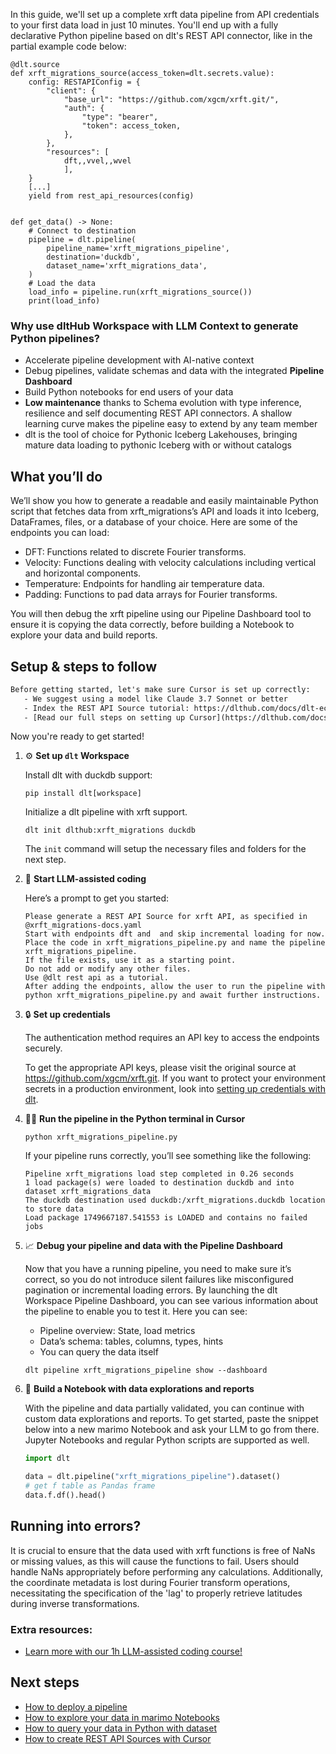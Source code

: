 In this guide, we'll set up a complete xrft data pipeline from API credentials to your first data load in just 10 minutes. You'll end up with a fully declarative Python pipeline based on dlt's REST API connector, like in the partial example code below:

```python-outcome
@dlt.source
def xrft_migrations_source(access_token=dlt.secrets.value):
    config: RESTAPIConfig = {
        "client": {
            "base_url": "https://github.com/xgcm/xrft.git/",
            "auth": {
                "type": "bearer",
                "token": access_token,
            },
        },
        "resources": [
            dft,,vvel,,wvel
            ],
    }
    [...]
    yield from rest_api_resources(config)


def get_data() -> None:
    # Connect to destination
    pipeline = dlt.pipeline(
        pipeline_name='xrft_migrations_pipeline',
        destination='duckdb',
        dataset_name='xrft_migrations_data', 
    )
    # Load the data
    load_info = pipeline.run(xrft_migrations_source())
    print(load_info) 
```

### Why use dltHub Workspace with LLM Context to generate Python pipelines?

- Accelerate pipeline development with AI-native context
- Debug pipelines, validate schemas and data with the integrated **Pipeline Dashboard**
- Build Python notebooks for end users of your data
- **Low maintenance** thanks to Schema evolution with type inference, resilience and self documenting REST API connectors. A shallow learning curve makes the pipeline easy to extend by any team member
- dlt is the tool of choice for Pythonic Iceberg Lakehouses, bringing mature data loading to pythonic Iceberg with or without catalogs

## What you’ll do

We’ll show you how to generate a readable and easily maintainable Python script that fetches data from xrft_migrations’s API and loads it into Iceberg, DataFrames, files, or a database of your choice. Here are some of the endpoints you can load:

- DFT: Functions related to discrete Fourier transforms.
- Velocity: Functions dealing with velocity calculations including vertical and horizontal components.
- Temperature: Endpoints for handling air temperature data.
- Padding: Functions to pad data arrays for Fourier transforms.

You will then debug the xrft pipeline using our Pipeline Dashboard tool to ensure it is copying the data correctly, before building a Notebook to explore your data and build reports.

## Setup & steps to follow

```default
Before getting started, let's make sure Cursor is set up correctly:
   - We suggest using a model like Claude 3.7 Sonnet or better
   - Index the REST API Source tutorial: https://dlthub.com/docs/dlt-ecosystem/verified-sources/rest_api/ and add it to context as **@dlt rest api**
   - [Read our full steps on setting up Cursor](https://dlthub.com/docs/dlt-ecosystem/llm-tooling/cursor-restapi#23-configuring-cursor-with-documentation)
```

Now you're ready to get started!

1. ⚙️ **Set up `dlt` Workspace**
    
    Install dlt with duckdb support:
    ```shell
    pip install dlt[workspace]
    ```

    Initialize a dlt pipeline with xrft support.
    ```shell
    dlt init dlthub:xrft_migrations duckdb
    ```

    The `init` command will setup the necessary files and folders for the next step.
    
2. 🤠 **Start LLM-assisted coding**
    
    Here’s a prompt to get you started:
    
    ```prompt
    Please generate a REST API Source for xrft API, as specified in @xrft_migrations-docs.yaml 
    Start with endpoints dft and  and skip incremental loading for now. 
    Place the code in xrft_migrations_pipeline.py and name the pipeline xrft_migrations_pipeline. 
    If the file exists, use it as a starting point. 
    Do not add or modify any other files. 
    Use @dlt rest api as a tutorial. 
    After adding the endpoints, allow the user to run the pipeline with python xrft_migrations_pipeline.py and await further instructions.
    ```

    
3. 🔒 **Set up credentials** 
    
    The authentication method requires an API key to access the endpoints securely.
    
    To get the appropriate API keys, please visit the original source at https://github.com/xgcm/xrft.git.
    If you want to protect your environment secrets in a production environment, look into [setting up credentials with dlt](https://dlthub.com/docs/walkthroughs/add_credentials).
    
4. 🏃‍♀️ **Run the pipeline in the Python terminal in Cursor**
    
    ```shell
    python xrft_migrations_pipeline.py
    ```
    
    If your pipeline runs correctly, you’ll see something like the following:
    
    ```shell
    Pipeline xrft_migrations load step completed in 0.26 seconds
    1 load package(s) were loaded to destination duckdb and into dataset xrft_migrations_data
    The duckdb destination used duckdb:/xrft_migrations.duckdb location to store data
    Load package 1749667187.541553 is LOADED and contains no failed jobs
    ```
    
5. 📈 **Debug your pipeline and data with the Pipeline Dashboard**

    Now that you have a running pipeline, you need to make sure it’s correct, so you do not introduce silent failures like misconfigured pagination or incremental loading errors. By launching the dlt Workspace Pipeline Dashboard, you can see various information about the pipeline to enable you to test it. Here you can see:
    - Pipeline overview: State, load metrics
    - Data’s schema: tables, columns, types, hints
    - You can query the data itself
    
    ```shell
    dlt pipeline xrft_migrations_pipeline show --dashboard
    ```
    
6. 🐍 **Build a Notebook with data explorations and reports**

    With the pipeline and data partially validated, you can continue with custom data explorations and reports. To get started, paste the snippet below into a new marimo Notebook and ask your LLM to go from there. Jupyter Notebooks and regular Python scripts are supported as well.

    
    ```python
    import dlt

   data = dlt.pipeline("xrft_migrations_pipeline").dataset()
   # get f table as Pandas frame
   data.f.df().head()
    ```

## Running into errors?

It is crucial to ensure that the data used with xrft functions is free of NaNs or missing values, as this will cause the functions to fail. Users should handle NaNs appropriately before performing any calculations. Additionally, the coordinate metadata is lost during Fourier transform operations, necessitating the specification of the 'lag' to properly retrieve latitudes during inverse transformations.

### Extra resources:

- [Learn more with our 1h LLM-assisted coding course!](https://www.youtube.com/watch?v=GGid70rnJuM)

## Next steps

- [How to deploy a pipeline](https://dlthub.com/docs/walkthroughs/deploy-a-pipeline)
- [How to explore your data in marimo Notebooks](https://dlthub.com/docs/general-usage/dataset-access/marimo)
- [How to query your data in Python with dataset](https://dlthub.com/docs/general-usage/dataset-access/dataset)
- [How to create REST API Sources with Cursor](https://dlthub.com/docs/dlt-ecosystem/llm-tooling/cursor-restapi)